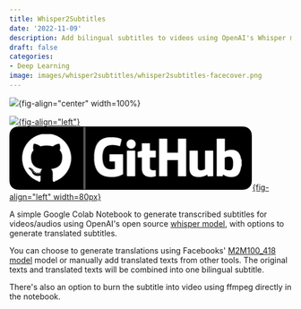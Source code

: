 ```yaml
---
title: Whisper2Subtitles
date: '2022-11-09'
description: Add bilingual subtitles to videos using OpenAI's Whisper model.
draft: false
categories:
- Deep Learning
image: images/whisper2subtitles/whisper2subtitles-facecover.png
---
```

![](images/whisper2subtitles-facecover.png){fig-align="center" width=100%}

[![](https://colab.research.google.com/assets/colab-badge.svg){fig-align="left"}](https://colab.research.google.com/github/feynlee/whisper2subtitles/blob/main/Whisper2subtitles.ipynb) [![](../images/icons/github-logo.png){fig-align="left" width=80px}](https://github.com/feynlee/whisper2subtitles)

A simple Google Colab Notebook to generate transcribed subtitles for videos/audios using OpenAI's open source [whisper model](https://github.com/openai/whisper), with options to generate translated subtitles.

You can choose to generate translations using Facebooks' [M2M100_418 model](https://huggingface.co/facebook/m2m100_418M) model or manually add translated texts from other tools. The original texts and translated texts will be combined into one bilingual subtitle.

There's also an option to burn the subtitle into video using ffmpeg directly in the notebook.
